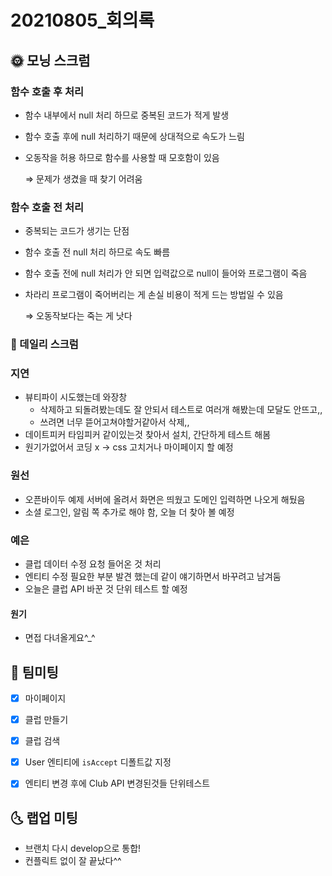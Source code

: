 # 20210805_회의록

## 🌞 모닝 스크럼

### **함수 호출 후 처리**

- 함수 내부에서 null 처리 하므로 중복된 코드가 적게 발생

- 함수 호출 후에 null 처리하기 때문에 상대적으로 속도가 느림

- 오동작을 허용 하므로 함수를 사용할 때 모호함이 있음

  ⇒ 문제가 생겼을 때 찾기 어려움

### **함수 호출 전 처리**

- 중복되는 코드가 생기는 단점

- 함수 호출 전 null 처리 하므로 속도 빠름

- 함수 호출 전에 null 처리가 안 되면 입력값으로 null이 들어와 프로그램이 죽음

- 차라리 프로그램이 죽어버리는 게 손실 비용이 적게 드는 방법일 수 있음

  ⇒ 오동작보다는 죽는 게 낫다

### 📝 데일리 스크럼

### 지연

- 뷰티파이 시도했는데 와장창
  - 삭제하고 되돌려봤는데도 잘 안되서 테스트로 여러개 해봤는데 모달도 안뜨고,,
  - 쓰려면 너무 뜯어고쳐야할거같아서 삭제,,
- 데이트피커 타임피커 같이있는것 찾아서 설치, 간단하게 테스트 해봄
- 원기가없어서 코딩 x → css 고치거나 마이페이지 할 예정

### 원선

- 오픈바이두 예제 서버에 올려서 화면은 띄웠고 도메인 입력하면 나오게 해뒀음
- 소셜 로그인, 알림 쪽 추가로 해야 함, 오늘 더 찾아 볼 예정

### 예은

- 클럽 데이터 수정 요청 들어온 것 처리
- 엔티티 수정 필요한 부분 발견 했는데 같이 얘기하면서 바꾸려고 남겨둠
- 오늘은 클럽 API 바꾼 것 단위 테스트 할 예정

#### 원기

- 면접 다녀올게요^_^



## 🌟 팀미팅

- [x] 마이페이지
- [x] 클럽 만들기
- [x] 클럽 검색
- [x] User 엔티티에 `isAccept` 디폴트값 지정
- [x] 엔티티 변경 후에 Club API 변경된것들 단위테스트



## 🌜 랩업 미팅

- 브랜치 다시 develop으로 통합!
- 컨플릭트 없이 잘 끝났다^^
